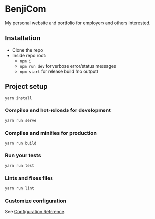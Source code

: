 # BenjiCom
My personal website and portfolio for employers and others interested.

## Installation
- Clone the repo
- Inside repo root:
  - `npm i`
  - `npm run dev` for verbose error/status messages
  - `npm start` for release build (no output)

## Project setup
```
yarn install
```

### Compiles and hot-reloads for development
```
yarn run serve
```

### Compiles and minifies for production
```
yarn run build
```

### Run your tests
```
yarn run test
```

### Lints and fixes files
```
yarn run lint
```

### Customize configuration
See [Configuration Reference](https://cli.vuejs.org/config/).
